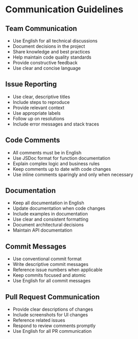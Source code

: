 # Communication Guidelines

## Team Communication
- Use English for all technical discussions
- Document decisions in the project
- Share knowledge and best practices
- Help maintain code quality standards
- Provide constructive feedback
- Use clear and concise language

## Issue Reporting
- Use clear, descriptive titles
- Include steps to reproduce
- Provide relevant context
- Use appropriate labels
- Follow up on resolutions
- Include error messages and stack traces

## Code Comments
- All comments must be in English
- Use JSDoc format for function documentation
- Explain complex logic and business rules
- Keep comments up to date with code changes
- Use inline comments sparingly and only when necessary

## Documentation
- Keep all documentation in English
- Update documentation when code changes
- Include examples in documentation
- Use clear and consistent formatting
- Document architectural decisions
- Maintain API documentation

## Commit Messages
- Use conventional commit format
- Write descriptive commit messages
- Reference issue numbers when applicable
- Keep commits focused and atomic
- Use English for all commit messages

## Pull Request Communication
- Provide clear descriptions of changes
- Include screenshots for UI changes
- Reference related issues
- Respond to review comments promptly
- Use English for all PR communication 